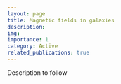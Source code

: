 ```yaml
---
layout: page
title: Magnetic fields in galaxies
description: 
img: 
importance: 1
category: Active
related_publications: true
---
```


Description to follow
